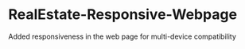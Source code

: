 # RealEstate-Responsive-Webpage
Added responsiveness in the web page for multi-device compatibility
